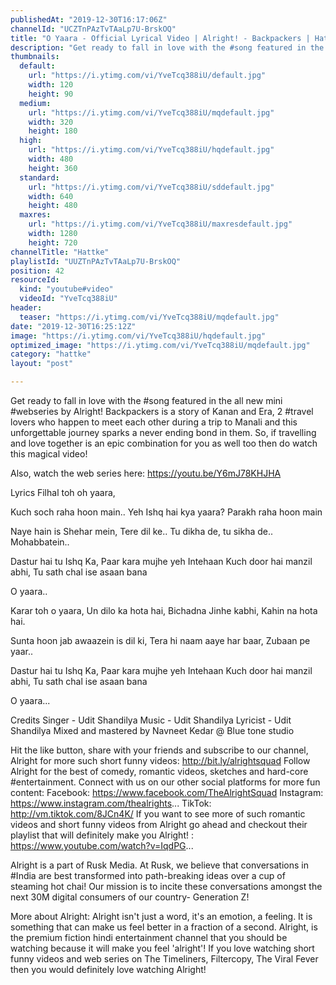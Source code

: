 ```yaml
---
publishedAt: "2019-12-30T16:17:06Z"
channelId: "UCZTnPAzTvTAaLp7U-BrskOQ"
title: "O Yaara - Official Lyrical Video | Alright! - Backpackers | Hattke"
description: "Get ready to fall in love with the #song featured in the all new mini #webseries by Alright! Backpackers is a story of Kanan and Era, 2 #travel lovers who happen to meet each other during a trip to Manali and this unforgettable journey sparks a never ending bond in them. So, if travelling and love together is an epic combination for you as well too then do watch this magical video! \n\nAlso, watch the web series here: https://youtu.be/Y6mJ78KHJHA\n\nLyrics\nFilhal toh oh yaara,\n\nKuch soch raha hoon main..\nYeh Ishq hai kya yaara?\nParakh raha hoon main\n\nNaye hain is Shehar mein,\nTere dil ke..\nTu dikha de, tu sikha de..\nMohabbatein..\n\nDastur hai tu Ishq Ka,\nPaar kara mujhe yeh Intehaan\nKuch door hai manzil abhi,\nTu sath chal ise asaan bana\n\nO yaara..\n\nKarar toh o yaara,\nUn dilo ka hota hai,\nBichadna Jinhe kabhi,\nKahin na hota hai.\n\nSunta hoon jab awaazein is dil ki,\nTera hi naam aaye har baar,\nZubaan pe yaar..\n\nDastur hai tu Ishq Ka,\nPaar kara mujhe yeh Intehaan\nKuch door hai manzil abhi,\nTu sath chal ise asaan bana\n\nO yaara...\n\nCredits\nSinger - Udit Shandilya \nMusic - Udit Shandilya \nLyricist - Udit Shandilya \nMixed and mastered by Navneet Kedar @ Blue tone studio\n\nHit the like button, share with your friends and subscribe to our channel, Alright for more such short funny videos: http://bit.ly/alrightsquad Follow Alright for the best of comedy, romantic videos, sketches and hard-core #entertainment. Connect with us on our other social platforms for more fun content: Facebook: https://www.facebook.com/TheAlrightSquad Instagram: https://www.instagram.com/thealrights... TikTok: http://vm.tiktok.com/8JCn4K/ If you want to see more of such romantic videos and short funny videos from Alright go ahead and checkout their playlist that will definitely make you Alright! : https://www.youtube.com/watch?v=IqdPG...\n\nAlright is a part of Rusk Media. At Rusk, we believe that conversations in #India are best transformed into path-breaking ideas over a cup of steaming hot chai! Our mission is to incite these conversations amongst the next 30M digital consumers of our country- Generation Z! \n\nMore about Alright: Alright isn't just a word, it's an emotion, a feeling. It is something that can make us feel better in a fraction of a second. Alright, is the premium fiction hindi entertainment channel that you should be watching because it will make you feel 'alright'! If you love watching short funny videos and web series on The Timeliners, Filtercopy, The Viral Fever then you would definitely love watching Alright!"
thumbnails:
  default:
    url: "https://i.ytimg.com/vi/YveTcq388iU/default.jpg"
    width: 120
    height: 90
  medium:
    url: "https://i.ytimg.com/vi/YveTcq388iU/mqdefault.jpg"
    width: 320
    height: 180
  high:
    url: "https://i.ytimg.com/vi/YveTcq388iU/hqdefault.jpg"
    width: 480
    height: 360
  standard:
    url: "https://i.ytimg.com/vi/YveTcq388iU/sddefault.jpg"
    width: 640
    height: 480
  maxres:
    url: "https://i.ytimg.com/vi/YveTcq388iU/maxresdefault.jpg"
    width: 1280
    height: 720
channelTitle: "Hattke"
playlistId: "UUZTnPAzTvTAaLp7U-BrskOQ"
position: 42
resourceId:
  kind: "youtube#video"
  videoId: "YveTcq388iU"
header:
  teaser: "https://i.ytimg.com/vi/YveTcq388iU/mqdefault.jpg"
date: "2019-12-30T16:25:12Z"
image: "https://i.ytimg.com/vi/YveTcq388iU/hqdefault.jpg"
optimized_image: "https://i.ytimg.com/vi/YveTcq388iU/mqdefault.jpg"
category: "hattke"
layout: "post"

---
```

Get ready to fall in love with the #song featured in the all new mini #webseries by Alright! Backpackers is a story of Kanan and Era, 2 #travel lovers who happen to meet each other during a trip to Manali and this unforgettable journey sparks a never ending bond in them. So, if travelling and love together is an epic combination for you as well too then do watch this magical video! 

Also, watch the web series here: https://youtu.be/Y6mJ78KHJHA

Lyrics
Filhal toh oh yaara,

Kuch soch raha hoon main..
Yeh Ishq hai kya yaara?
Parakh raha hoon main

Naye hain is Shehar mein,
Tere dil ke..
Tu dikha de, tu sikha de..
Mohabbatein..

Dastur hai tu Ishq Ka,
Paar kara mujhe yeh Intehaan
Kuch door hai manzil abhi,
Tu sath chal ise asaan bana

O yaara..

Karar toh o yaara,
Un dilo ka hota hai,
Bichadna Jinhe kabhi,
Kahin na hota hai.

Sunta hoon jab awaazein is dil ki,
Tera hi naam aaye har baar,
Zubaan pe yaar..

Dastur hai tu Ishq Ka,
Paar kara mujhe yeh Intehaan
Kuch door hai manzil abhi,
Tu sath chal ise asaan bana

O yaara...

Credits
Singer - Udit Shandilya 
Music - Udit Shandilya 
Lyricist - Udit Shandilya 
Mixed and mastered by Navneet Kedar @ Blue tone studio

Hit the like button, share with your friends and subscribe to our channel, Alright for more such short funny videos: http://bit.ly/alrightsquad Follow Alright for the best of comedy, romantic videos, sketches and hard-core #entertainment. Connect with us on our other social platforms for more fun content: Facebook: https://www.facebook.com/TheAlrightSquad Instagram: https://www.instagram.com/thealrights... TikTok: http://vm.tiktok.com/8JCn4K/ If you want to see more of such romantic videos and short funny videos from Alright go ahead and checkout their playlist that will definitely make you Alright! : https://www.youtube.com/watch?v=IqdPG...

Alright is a part of Rusk Media. At Rusk, we believe that conversations in #India are best transformed into path-breaking ideas over a cup of steaming hot chai! Our mission is to incite these conversations amongst the next 30M digital consumers of our country- Generation Z! 

More about Alright: Alright isn't just a word, it's an emotion, a feeling. It is something that can make us feel better in a fraction of a second. Alright, is the premium fiction hindi entertainment channel that you should be watching because it will make you feel 'alright'! If you love watching short funny videos and web series on The Timeliners, Filtercopy, The Viral Fever then you would definitely love watching Alright!